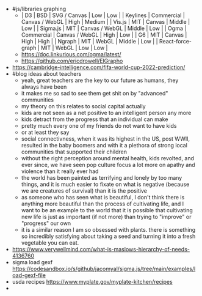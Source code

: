 - #js/libraries graphing
	- | D3 | BSD | SVG / Canvas | Low | Low |
	  | Keylines | Commercial | Canvas / WebGL | High | Medium |
	  | Vis.js | MIT | Canvas | Middle | Low |
	  | Sigma.js | MIT | Canvas / WebGL | Middle | Low |
	  | Ogma | Commercial | Canvas / WebGL | High | Low |
	  | G6 | MIT | Canvas | High | High |
	  | Ngraph | MIT | WebGL | Middle | Low |
	  | React-force-graph | MIT | WebGL | Low | Low |
	- https://doc.linkurious.com/ogma/latest/
	- https://github.com/ericdrowell/ElGrapho
- https://cambridge-intelligence.com/fifa-world-cup-2022-prediction/
- #blog ideas about teachers
	- yeah, great teachers are the key to our future as humans, they always have been
	- it makes me so sad to see them get shit on by "advanced" communities
	- my theory on this relates to social capital actually
	- kids are not seen as a net positive to an intelligent person any more
	- kids detract from the progress that an individual can make
	- pretty much every one of my friends do not want to have kids
	- or at least they say
	- social connectivness, when it was its highest in the US, post WWII, resulted in the baby boomers and with it a plethora of strong local communities that supported their children
	- without the right perception around mental health, kids revolted, and ever since, we have seen pop culture focus a lot more on apathy and violence than it really ever had
	- the world has been painted as terrifying and lonely by too many things, and it is much easier to fixate on what is negative (because we are creatures of survival) than it is the positive
	- as someone who has seen what is beautiful, I don't think there is anything more beautiful than the process of cultivating life, and I want to be an example to the world that it is possible that cultivating new life is just as important (if not more) than trying to "improve" or "progress" our own
	- it is a similar reason I am so obsessed with plants. there is something so incredibly satisfying about taking a seed and turning it into a fresh vegetable you can eat.
- https://www.verywellmind.com/what-is-maslows-hierarchy-of-needs-4136760
- sigma load gexf https://codesandbox.io/s/github/jacomyal/sigma.js/tree/main/examples/load-gexf-file
- usda recipes https://www.myplate.gov/myplate-kitchen/recipes
-